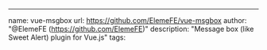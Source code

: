 ---
name: vue-msgbox
url: https://github.com/ElemeFE/vue-msgbox
author: "@ElemeFE (https://github.com/ElemeFE)"
description: "Message box (like Sweet Alert) plugin for Vue.js"
tags:
